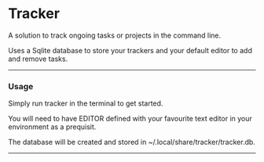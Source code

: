 # Tracker

A solution to track ongoing tasks or projects in the command line.

Uses a Sqlite database to store your trackers and your default editor to add and remove tasks.

---

### Usage

Simply run tracker in the terminal to get started.

You will need to have EDITOR defined with your favourite text editor in your environment as a prequisit.

The database will be created and stored in ~/.local/share/tracker/tracker.db.

---

